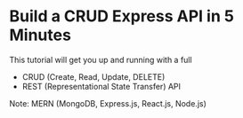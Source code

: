 # Build a CRUD Express API in 5 Minutes
This tutorial will get you up and running with a full 
- CRUD (Create, Read, Update, DELETE) 
- REST (Representational State Transfer) API 

Note: MERN (MongoDB, Express.js, React.js, Node.js)
